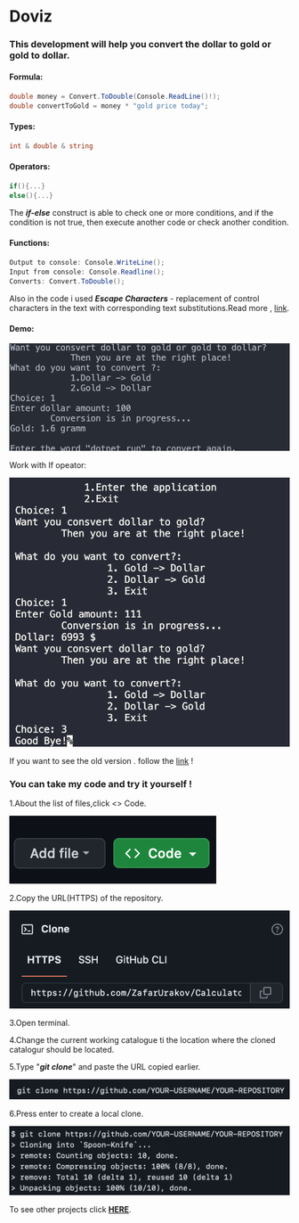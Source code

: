 # Doviz
### This development will help you convert the dollar to gold or gold to dollar.
  
#### Formula:
```C#
double money = Convert.ToDouble(Console.ReadLine()!);
double convertToGold = money * "gold price today";
```
#### Types:
```C#
int & double & string 
```
#### Operators:
```C#
if(){...}
else(){...}
```
The ***if-else*** construct is able to check one or more conditions, and if the condition is not true, then execute another code or check another condition.
#### Functions:
```C#
Output to console: Console.WriteLine();
Input from console: Console.Readline();
Converts: Convert.ToDouble();
```
Also in the code i used ***Escape Characters*** - replacement of control characters in the text with corresponding text substitutions.Read more , [link](https://codebuns.com/csharp-basics/escape-sequences/).
#### Demo:

![](demo/demo0.png)

Work with If opeator:

![](./demo/demo0.1.png)

If you want to see the old version . follow the [link](https://github.com/ZafarUrakov/Doviz/tree/releases/v1.0) !


### You can take my code and try it yourself !

1.About the list of files,click <> Code.

![](./demo/demo1.png)

2.Copy the URL(HTTPS) of the repository.

![](demo/demo2.png)

3.Open terminal.

4.Change the current working catalogue ti the location where the cloned catalogur should be located.

5.Type "***git clone***" and paste the URL copied earlier.

![](demo/demo3.png)

6.Press enter to create a local clone.

![](demo/demo4.png)

To see other projects click **[HERE](https://github.com/ZafarUrakov)**.

